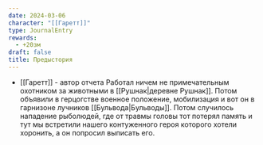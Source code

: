 ```yaml
---
date: 2024-03-06
character: "[[Гаретт]]"
type: JournalEntry
rewards:
  - +20зм
draft: false
title: Предыстория
---
```

- [[Гаретт]] - автор отчета
Работал ничем не примечательным охотником за животными в [[Рушнак|деревне Рушнак]]. Потом объявили в герцогстве военное положение, мобилизация и вот он в гарнизоне лучников [[Бульвода|Бульводы]]. Потом случилось нападение рыболюдей, где от травмы головы тот потерял память и тут мы встретили нашего контуженного героя которого хотели хоронить, а он попросил выписать его.